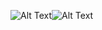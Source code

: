 ![Alt Text](https://i.ytimg.com/vi/H35akGb-hFA/maxresdefault.jpg)![Alt Text](https://pbs.twimg.com/profile_images/717399180944146432/FZcSmAgC_400x400.jpg)